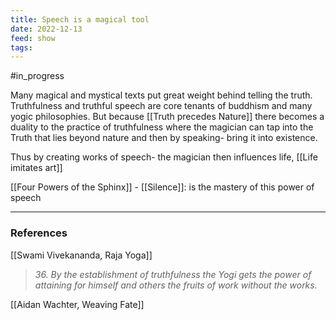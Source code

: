 ```yaml
---
title: Speech is a magical tool
date: 2022-12-13
feed: show
tags:
---
```

#in_progress 

Many magical and mystical texts put great weight behind telling the truth. Truthfulness and truthful speech are core tenants of buddhism and many yogic philosophies. But because [[Truth precedes Nature]] there becomes a duality to the practice of truthfulness where the magician can tap into the Truth that lies beyond nature and then by speaking- bring it into existence. 

Thus by creating works of speech- the magician then influences life, [[Life imitates art]] 

[[Four Powers of the Sphinx]] - [[Silence]]: is the mastery of this power of speech

___
### References
[[Swami Vivekananda, Raja Yoga]]
>*36. By the establishment of truthfulness the Yogi gets the power of attaining for himself and others the fruits of work without the works.*

[[Aidan Wachter, Weaving Fate]]

